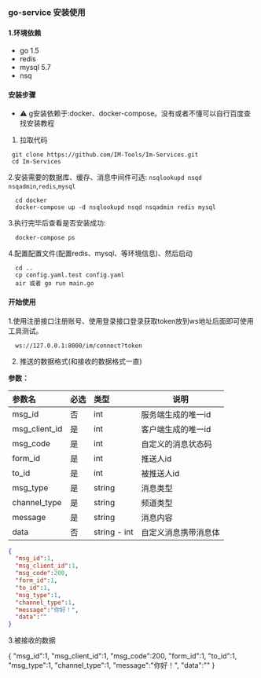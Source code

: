 ### go-service 安装使用

#### 1.环境依赖
 * go 1.5
 * redis
 * mysql 5.7
 * nsq


    
####  安装步骤

 * ⚠️ g安装依赖于:docker、docker-compose。没有或者不懂可以自行百度查找安装教程


  1. 拉取代码
 ```shell
  git clone https://github.com/IM-Tools/Im-Services.git
  cd Im-Services
 ```
  2.安装需要的数据库、缓存、消息中间件可选: `nsqlookupd nsqd nsqadmin`,`redis`,`mysql`
```shell
  cd docker
  docker-compose up -d nsqlookupd nsqd nsqadmin redis mysql
```
  3.执行完毕后查看是否安装成功:
```shell
  docker-compose ps
```
  4.配置配置文件(配置redis、mysql、等环境信息)、然后启动
```shell
  cd ..
  cp config.yaml.test config.yaml
  air 或者 go run main.go
```

#### 开始使用
  1.使用注册接口注册账号、使用登录接口登录获取token放到ws地址后面即可使用工具测试。
 ```shell
   ws://127.0.0.1:8000/im/connect?token
 ```
  2. 推送的数据格式(和接收的数据格式一直)
  
**参数：**

|参数名| 必选  | 类型           | 说明         |
|:----    |:----|:-------------|------------|
|msg_id  | 否   | int          | 服务端生成的唯一id |
|msg_client_id  | 是   | int          | 客户端生成的唯一id |
|msg_code  | 是   | int          | 自定义的消息状态码  |
|form_id  | 是   | int          | 推送人id      |
|to_id  | 是   | int          | 被推送人id     |
|msg_type  | 是   | string       | 消息类型       |
|channel_type  | 是   | string       | 频道类型       |
|message  | 是   | string       | 消息内容       |
|data  | 否   | string - int | 自定义消息携带消息体 |
```json
{
  "msg_id":1,
  "msg_client_id":1, 
  "msg_code":200,
  "form_id":1,
  "to_id":1,
  "msg_type":1,
  "channel_type":1,
  "message":"你好！",
  "data":""
}
```
 3.被接收的数据

{
"msg_id":1,
"msg_client_id":1,
"msg_code":200,
"form_id":1,
"to_id":1,
"msg_type":1,
"channel_type":1,
"message":"你好！",
"data":""
}